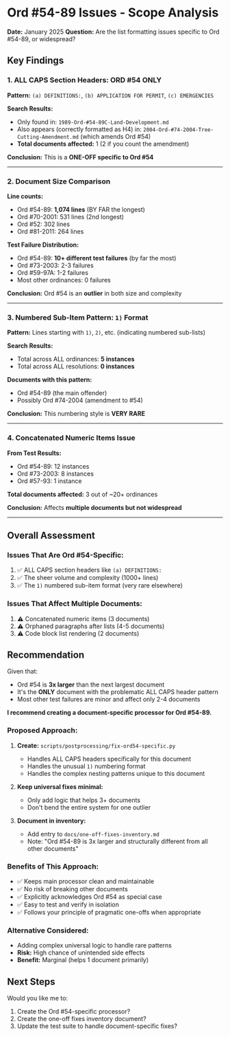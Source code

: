 # Ord #54-89 Issues - Scope Analysis

**Date:** January 2025
**Question:** Are the list formatting issues specific to Ord #54-89, or widespread?

## Key Findings

### 1. ALL CAPS Section Headers: **ORD #54 ONLY**

**Pattern:** `(a) DEFINITIONS:`, `(b) APPLICATION FOR PERMIT`, `(c) EMERGENCIES`

**Search Results:**
- Only found in: `1989-Ord-#54-89C-Land-Development.md`
- Also appears (correctly formatted as H4) in: `2004-Ord-#74-2004-Tree-Cutting-Amendment.md` (which amends Ord #54)
- **Total documents affected:** 1 (2 if you count the amendment)

**Conclusion:** This is a **ONE-OFF specific to Ord #54**

---

### 2. Document Size Comparison

**Line counts:**
- Ord #54-89: **1,074 lines** (BY FAR the longest)
- Ord #70-2001: 531 lines (2nd longest)
- Ord #52: 302 lines
- Ord #81-2011: 264 lines

**Test Failure Distribution:**
- Ord #54-89: **10+ different test failures** (by far the most)
- Ord #73-2003: 2-3 failures
- Ord #59-97A: 1-2 failures
- Most other ordinances: 0 failures

**Conclusion:** Ord #54 is an **outlier** in both size and complexity

---

### 3. Numbered Sub-Item Pattern: `1)` Format

**Pattern:** Lines starting with `1)`, `2)`, etc. (indicating numbered sub-lists)

**Search Results:**
- Total across ALL ordinances: **5 instances**
- Total across ALL resolutions: **0 instances**

**Documents with this pattern:**
- Ord #54-89 (the main offender)
- Possibly Ord #74-2004 (amendment to #54)

**Conclusion:** This numbering style is **VERY RARE**

---

### 4. Concatenated Numeric Items Issue

**From Test Results:**
- Ord #54-89: 12 instances
- Ord #73-2003: 8 instances
- Ord #57-93: 1 instance

**Total documents affected:** 3 out of ~20+ ordinances

**Conclusion:** Affects **multiple documents but not widespread**

---

## Overall Assessment

### Issues That Are Ord #54-Specific:
1. ✅ ALL CAPS section headers like `(a) DEFINITIONS:`
2. ✅ The sheer volume and complexity (1000+ lines)
3. ✅ The `1)` numbered sub-item format (very rare elsewhere)

### Issues That Affect Multiple Documents:
1. ⚠️ Concatenated numeric items (3 documents)
2. ⚠️ Orphaned paragraphs after lists (4-5 documents)
3. ⚠️ Code block list rendering (2 documents)

## Recommendation

Given that:
- Ord #54 is **3x larger** than the next largest document
- It's the **ONLY** document with the problematic ALL CAPS header pattern
- Most other test failures are minor and affect only 2-4 documents

**I recommend creating a document-specific processor for Ord #54-89.**

### Proposed Approach:

1. **Create:** `scripts/postprocessing/fix-ord54-specific.py`
   - Handles ALL CAPS headers specifically for this document
   - Handles the unusual `1)` numbering format
   - Handles the complex nesting patterns unique to this document

2. **Keep universal fixes minimal:**
   - Only add logic that helps 3+ documents
   - Don't bend the entire system for one outlier

3. **Document in inventory:**
   - Add entry to `docs/one-off-fixes-inventory.md`
   - Note: "Ord #54-89 is 3x larger and structurally different from all other documents"

### Benefits of This Approach:
- ✅ Keeps main processor clean and maintainable
- ✅ No risk of breaking other documents
- ✅ Explicitly acknowledges Ord #54 as special case
- ✅ Easy to test and verify in isolation
- ✅ Follows your principle of pragmatic one-offs when appropriate

### Alternative Considered:
- Adding complex universal logic to handle rare patterns
- **Risk:** High chance of unintended side effects
- **Benefit:** Marginal (helps 1 document primarily)

## Next Steps

Would you like me to:
1. Create the Ord #54-specific processor?
2. Create the one-off fixes inventory document?
3. Update the test suite to handle document-specific fixes?
